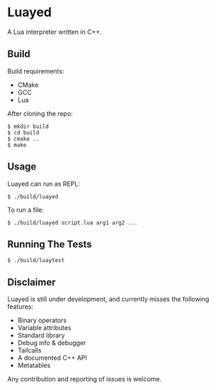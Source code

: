# Luayed

A Lua interpreter written in C++.

## Build

Build requirements:

+ CMake
+ GCC
+ Lua

After cloning the repo:

```
$ mkdir build
$ cd build
$ cmake ..
$ make
```

## Usage

Luayed can run as REPL:

```
$ ./build/luayed
```

To run a file:

```
$ ./build/luayed script.lua arg1 arg2 ...
```

## Running The Tests

```
$ ./build/luaytest
```

## Disclaimer

Luayed is still under development, and currently misses the following features:

+ Binary operators
+ Variable attributes
+ Standard library
+ Debug info & debugger
+ Tailcalls
+ A documented C++ API
+ Metatables

Any contribution and reporting of issues is welcome.